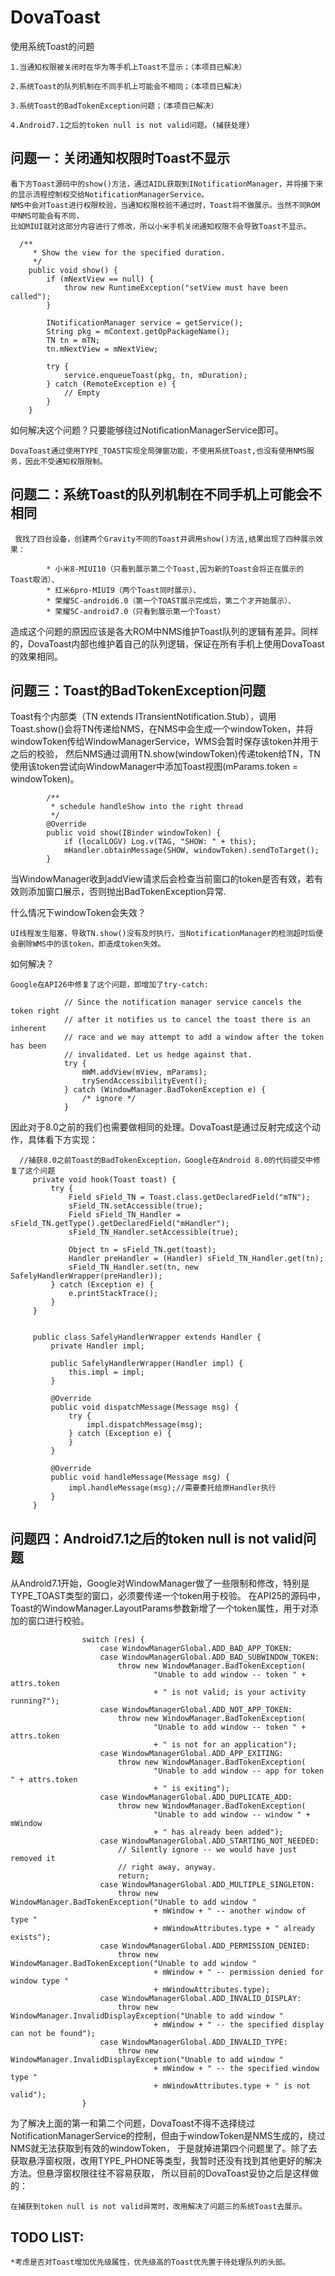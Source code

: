 # DovaToast

使用系统Toast的问题

    1.当通知权限被关闭时在华为等手机上Toast不显示；（本项目已解决）

    2.系统Toast的队列机制在不同手机上可能会不相同；（本项目已解决）

    3.系统Toast的BadTokenException问题；（本项目已解决）

    4.Android7.1之后的token null is not valid问题。(捕获处理)

## 问题一：关闭通知权限时Toast不显示

    看下方Toast源码中的show()方法，通过AIDL获取到INotificationManager，并将接下来的显示流程控制权交给NotificationManagerService。
    NMS中会对Toast进行权限校验，当通知权限校验不通过时，Toast将不做展示。当然不同ROM中NMS可能会有不同，
    比如MIUI就对这部分内容进行了修改，所以小米手机关闭通知权限不会导致Toast不显示。

      /**
         * Show the view for the specified duration.
         */
        public void show() {
            if (mNextView == null) {
                throw new RuntimeException("setView must have been called");
            }

            INotificationManager service = getService();
            String pkg = mContext.getOpPackageName();
            TN tn = mTN;
            tn.mNextView = mNextView;

            try {
                service.enqueueToast(pkg, tn, mDuration);
            } catch (RemoteException e) {
                // Empty
            }
        }

如何解决这个问题？只要能够绕过NotificationManagerService即可。

    DovaToast通过使用TYPE_TOAST实现全局弹窗功能，不使用系统Toast,也没有使用NMS服务，因此不受通知权限限制。

## 问题二：系统Toast的队列机制在不同手机上可能会不相同

     我找了四台设备，创建两个Gravity不同的Toast并调用show()方法,结果出现了四种展示效果：

            * 小米8-MIUI10（只看到展示第二个Toast,因为新的Toast会将正在展示的Toast取消）、
            * 红米6pro-MIUI9（两个Toast同时展示）、
            * 荣耀5C-android6.0（第一个TOAST展示完成后，第二个才开始展示）、
            * 荣耀5C-android7.0（只看到展示第一个Toast）

造成这个问题的原因应该是各大ROM中NMS维护Toast队列的逻辑有差异。同样的，DovaToast内部也维护着自己的队列逻辑，保证在所有手机上使用DovaToast的效果相同。

## 问题三：Toast的BadTokenException问题

Toast有个内部类（TN extends ITransientNotification.Stub），调用Toast.show()会将TN传递给NMS，在NMS中会生成一个windowToken，并将windowToken传给WindowManagerService，WMS会暂时保存该token并用于之后的校验，
然后NMS通过调用TN.show(windowToken)传递token给TN，TN使用该token尝试向WindowManager中添加Toast视图(mParams.token = windowToken)。

            /**
             * schedule handleShow into the right thread
             */
            @Override
            public void show(IBinder windowToken) {
                if (localLOGV) Log.v(TAG, "SHOW: " + this);
                mHandler.obtainMessage(SHOW, windowToken).sendToTarget();
            }

当WindowManager收到addView请求后会检查当前窗口的token是否有效，若有效则添加窗口展示，否则抛出BadTokenException异常.

什么情况下windowToken会失效？

    UI线程发生阻塞，导致TN.show()没有及时执行，当NotificationManager的检测超时后便会删除WMS中的该token，即造成token失效。

如何解决？

    Google在API26中修复了这个问题，即增加了try-catch:

                // Since the notification manager service cancels the token right
                // after it notifies us to cancel the toast there is an inherent
                // race and we may attempt to add a window after the token has been
                // invalidated. Let us hedge against that.
                try {
                    mWM.addView(mView, mParams);
                    trySendAccessibilityEvent();
                } catch (WindowManager.BadTokenException e) {
                    /* ignore */
                }

因此对于8.0之前的我们也需要做相同的处理。DovaToast是通过反射完成这个动作，具体看下方实现：

      //捕获8.0之前Toast的BadTokenException，Google在Android 8.0的代码提交中修复了这个问题
         private void hook(Toast toast) {
             try {
                 Field sField_TN = Toast.class.getDeclaredField("mTN");
                 sField_TN.setAccessible(true);
                 Field sField_TN_Handler = sField_TN.getType().getDeclaredField("mHandler");
                 sField_TN_Handler.setAccessible(true);

                 Object tn = sField_TN.get(toast);
                 Handler preHandler = (Handler) sField_TN_Handler.get(tn);
                 sField_TN_Handler.set(tn, new SafelyHandlerWrapper(preHandler));
             } catch (Exception e) {
                 e.printStackTrace();
             }
         }


         public class SafelyHandlerWrapper extends Handler {
             private Handler impl;

             public SafelyHandlerWrapper(Handler impl) {
                 this.impl = impl;
             }

             @Override
             public void dispatchMessage(Message msg) {
                 try {
                     impl.dispatchMessage(msg);
                 } catch (Exception e) {
                 }
             }

             @Override
             public void handleMessage(Message msg) {
                 impl.handleMessage(msg);//需要委托给原Handler执行
             }
         }
## 问题四：Android7.1之后的token null is not valid问题
从Android7.1开始，Google对WindowManager做了一些限制和修改，特别是TYPE_TOAST类型的窗口，必须要传递一个token用于校验。
在API25的源码中，Toast的WindowManager.LayoutParams参数新增了一个token属性，用于对添加的窗口进行校验。

                    switch (res) {
                        case WindowManagerGlobal.ADD_BAD_APP_TOKEN:
                        case WindowManagerGlobal.ADD_BAD_SUBWINDOW_TOKEN:
                            throw new WindowManager.BadTokenException(
                                    "Unable to add window -- token " + attrs.token
                                    + " is not valid; is your activity running?");
                        case WindowManagerGlobal.ADD_NOT_APP_TOKEN:
                            throw new WindowManager.BadTokenException(
                                    "Unable to add window -- token " + attrs.token
                                    + " is not for an application");
                        case WindowManagerGlobal.ADD_APP_EXITING:
                            throw new WindowManager.BadTokenException(
                                    "Unable to add window -- app for token " + attrs.token
                                    + " is exiting");
                        case WindowManagerGlobal.ADD_DUPLICATE_ADD:
                            throw new WindowManager.BadTokenException(
                                    "Unable to add window -- window " + mWindow
                                    + " has already been added");
                        case WindowManagerGlobal.ADD_STARTING_NOT_NEEDED:
                            // Silently ignore -- we would have just removed it
                            // right away, anyway.
                            return;
                        case WindowManagerGlobal.ADD_MULTIPLE_SINGLETON:
                            throw new WindowManager.BadTokenException("Unable to add window "
                                    + mWindow + " -- another window of type "
                                    + mWindowAttributes.type + " already exists");
                        case WindowManagerGlobal.ADD_PERMISSION_DENIED:
                            throw new WindowManager.BadTokenException("Unable to add window "
                                    + mWindow + " -- permission denied for window type "
                                    + mWindowAttributes.type);
                        case WindowManagerGlobal.ADD_INVALID_DISPLAY:
                            throw new WindowManager.InvalidDisplayException("Unable to add window "
                                    + mWindow + " -- the specified display can not be found");
                        case WindowManagerGlobal.ADD_INVALID_TYPE:
                            throw new WindowManager.InvalidDisplayException("Unable to add window "
                                    + mWindow + " -- the specified window type "
                                    + mWindowAttributes.type + " is not valid");
                    }

为了解决上面的第一和第二个问题，DovaToast不得不选择绕过NotificationManagerService的控制，但由于windowToken是NMS生成的，绕过NMS就无法获取到有效的windowToken，
于是就掉进第四个问题里了。除了去获取悬浮窗权限，改用TYPE_PHONE等类型，我暂时还没有找到其他更好的解决方法。但悬浮窗权限往往不容易获取，
所以目前的DovaToast妥协之后是这样做的：

    在捕获到token null is not valid异常时，改用解决了问题三的系统Toast去展示。

## TODO LIST:

    *考虑是否对Toast增加优先级属性，优先级高的Toast优先置于待处理队列的头部。